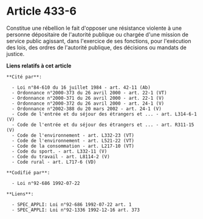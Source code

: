 # Article 433-6

Constitue une rébellion le fait d'opposer une résistance violente à une personne dépositaire de l'autorité publique ou
chargée d'une mission de service public agissant, dans l'exercice de ses fonctions, pour l'exécution des lois, des ordres de
l'autorité publique, des décisions ou mandats de justice.

**Liens relatifs à cet article**

	**Cité par**:

	  - Loi n°84-610 du 16 juillet 1984 - art. 42-11 (Ab)
	  - Ordonnance n°2000-373 du 26 avril 2000 - art. 22-1 (VT)
	  - Ordonnance n°2000-371 du 26 avril 2000 - art. 22-1 (V)
	  - Ordonnance n°2000-372 du 26 avril 2000 - art. 24-1 (V)
	  - Ordonnance n°2002-388 du 20 mars 2002 - art. 24-1 (V)
	  - Code de l'entrée et du séjour des étrangers et ... - art. L314-6-1 (V)
	  - Code de l'entrée et du séjour des étrangers et ... - art. R311-15 (V)
	  - Code de l'environnement - art. L332-23 (VT)
	  - Code de l'environnement - art. L521-22 (VT)
	  - Code de la consommation - art. L217-10 (VT)
	  - Code du sport. - art. L332-11 (V)
	  - Code du travail - art. L8114-2 (V)
	  - Code rural - art. L717-6 (VD)

	**Codifié par**:

	  - Loi n°92-686 1992-07-22

	**Liens**:

	  - SPEC_APPLI: Loi n°92-686 1992-07-22 art. 1
	  - SPEC_APPLI: Loi n°92-1336 1992-12-16 art. 373
